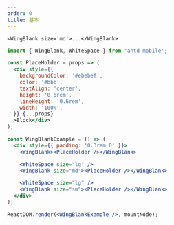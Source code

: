 ```yaml
---
order: 0
title: 基本
---
```


```<WingBlank size='md'>...</WingBlank>```

````jsx
import { WingBlank, WhiteSpace } from 'antd-mobile';

const PlaceHolder = props => (
  <div style={{
    backgroundColor: '#ebebef',
    color: '#bbb',
    textAlign: 'center',
    height: '0.6rem',
    lineHeight: '0.6rem',
    width: '100%',
  }} {...props}
  >Block</div>
);

const WingBlankExample = () => (
  <div style={{ padding: '0.3rem 0' }}>
    <WingBlank><PlaceHolder /></WingBlank>

    <WhiteSpace size="lg" />
    <WingBlank size="md"><PlaceHolder /></WingBlank>

    <WhiteSpace size="lg" />
    <WingBlank size="sm"><PlaceHolder /></WingBlank>
  </div>
);

ReactDOM.render(<WingBlankExample />, mountNode);
````
